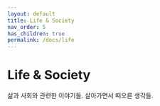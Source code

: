 ```yaml
---
layout: default
title: Life & Society
nav_order: 5
has_children: true
permalink: /docs/life
---
```


# Life & Society

삶과 사회와 관련한 이야기들. 살아가면서 떠오른 생각들.
